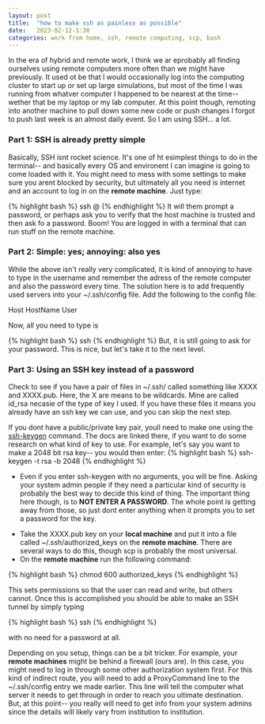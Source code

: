 ```yaml
---
layout: post
title:  "how to make ssh as painless as possible"
date:   2023-02-12-1:30
categories: work from home, ssh, remote computing, scp, bash
---
```


In the era of hybrid and remote work, I think we ar eprobably all finding ourselves using remote computers more often than we might have previously. It used ot be that I would occasionally log into the computing cluster to start up or set up large simulations, but most of the time I was running from whatver computer I happened to be nearest at the time-- wether that be my laptop or my lab computer. At this point though, remoting into another machine to pull down some new code or push changes I forgot to push last week is an almost daily event. So I am using SSH... a lot. 

### Part 1: SSH is already pretty simple

Basically, SSH isnt rocket science. It's one of ht esimplest things to do in the terminal-- and basically every OS and environent I can imagine is going to come loaded with it. You might need to mess with some settings to make sure you arent blocked by security, but ultimately all you need is internet and an account to log in on the **remote machine**. Just type:

{% highlight bash %}
ssh <REMOTE USER NAME>@<REMOTE MACHINE>
{% endhighlight %}
It will them prompt a password, or perhaps ask you to verify that the host machine is trusted and then ask fo a password. Boom! You are logged in with a terminal that can run stuff on the remote machine.

### Part 2: Simple: yes; annoying: also yes

While the above isn't really very complicated, it is kind of annoying to have to type in the username and remember the adress of the remote computer and also the password every time. The solution here is to add frequently used servers into your ~/.ssh/config file. Add the following to the config file:

Host <SERVER NICKNAME>
	HostName <REMOTE MACHINE>
	User <REMOTE USER NAME>

Now, all you need to type is 

{% highlight bash %}
ssh <SERVER NICKNAME>
{% endhighlight %}
But, it is still going to ask for your password. This is nice, but let's take it to the next level.

### Part 3: Using an SSH key instead of a password
Check to see if you have a pair of files in ~/.ssh/ called something like XXXX and XXXX.pub. Here, the X are means to be wildcards. Mine are called id_rsa necasie of the type of key I used. If you have these files it means you already have an ssh key we can use, and you can skip the next step.

 If you dont have a public/private key pair, youll need to make one using the [ssh-keygen](https://www.ssh.com/academy/ssh/keygen) command. The docs are linked there, if you want to do some research on what kind of key to use. For example, let's say you want to make a 2048 bit rsa key-- you would then enter:
    {% highlight bash %}
    ssh-keygen -t rsa -b 2048
    {% endhighlight %}
 - Even if you enter ssh-keygen with no arguments, you will be fine. Asking your system admin people if they need a particular kind of security is probably the best way to decide this kind of thing. The important thing here though, is to **NOT ENTER A PASSWORD**. The whole point is getting away from those, so just dont enter anything when it prompts you to set a password for the key.

* Take the XXXX.pub key on your **local machine** and put it into a file called ~/.ssh/authorized_keys on the **remote machine**. There are several ways to do this, though scp is probably the most universal. 
* On the **remote machine** run the following command:

{% highlight bash %}
chmod 600 authorized_keys
{% endhighlight %}

This sets permissions so that the user can read and write, but others cannot. Once this is accomplished you should be able to make an SSH tunnel by simply typing 

{% highlight bash %}
ssh <SERVE NICKNAME>
{% endhighlight %}

with no need for a password at all. 

Depending on you setup, things can be a bit tricker. For example, your 
**remote machines** might be behind a firewall (ours are). In this case, you might need to log in through some other authorization system first. For this kind of indirect route, you will need to add a ProxyCommand line to the ~/.ssh/config entry we made earlier. This line will tell the computer what server it needs to get through in order to reach you ultimate destination. But, at this point-- you really will need to get info from your system admins since the details will likely vary from institution to institution.








